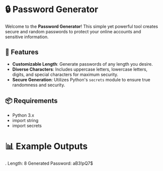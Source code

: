 # 🔒 Password Generator

Welcome to the **Password Generator**! This simple yet powerful tool creates secure and random passwords to protect your online accounts and sensitive information.

## 🚀 Features

- **Customizable Length**: Generate passwords of any length you desire.
- **Diverse Characters**: Includes uppercase letters, lowercase letters, digits, and special characters for maximum security.
- **Secure Generation**: Utilizes Python's `secrets` module to ensure true randomness and security.

## 📦 Requirements

- Python 3.x
- import string
- import secrets

# 📊 Example Outputs
. Length: 8
  Generated Password: aB3!pQ7$